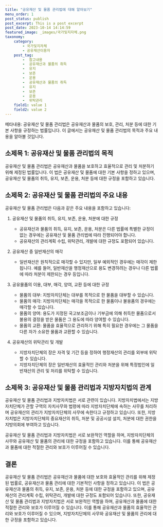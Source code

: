 ```yaml
---
title: "공유재산 및 물품 관리법에 대해 알아보기"
menu_order: 1
post_status: publish
post_excerpt: This is a post excerpt
post_date: 2023-10-14 14:14:59
featured_image: _images/국가및지자체.png
taxonomy:
    category:
        - 국가및지자체
        - 공유재산이용자
    post_tag:
        -  참고내용
        -  공유재산과 물품의 취득
        -  유지
        -  보존
        -  운용
        -  공유재산과 물품의 취득
        -  유지
        -  보존
        -  운용
        -  위탁관리
    field1: value 1
    field2: value 2
---
```



메타내용: 공유재산 및 물품 관리법은 공유재산과 물품의 보호, 관리, 처분 등에 대한 기본 사항을 규정하는 법률입니다. 이 글에서는 공유재산 및 물품 관리법의 목적과 주요 내용을 알아볼 것입니다.

## 소제목 1: 공유재산 및 물품 관리법의 목적

공유재산 및 물품 관리법은 공유재산과 물품을 보호하고 효율적으로 관리 및 처분하기 위해 제정된 법률입니다. 이 법은 공유재산 및 물품에 대한 기본 사항을 정하고 있으며, 공유재산 및 물품의 취득, 유지, 보존, 운용, 처분 등에 대한 규정을 포함하고 있습니다.

## 소제목 2: 공유재산 및 물품 관리법의 주요 내용

공유재산 및 물품 관리법은 다음과 같은 주요 내용을 포함하고 있습니다:

1. 공유재산 및 물품의 취득, 유지, 보존, 운용, 처분에 대한 규정
   - 공유재산과 물품의 취득, 유지, 보존, 운용, 처분은 다른 법률에 특별한 규정이 없는 경우에는 공유재산 및 물품 관리법에 따라 진행되어야 합니다.
   - 공유재산의 관리계획 수립, 위탁관리, 개발에 대한 규정도 포함되어 있습니다.

2. 공유재산 중 일반재산의 매각
   - 일반재산은 원칙적으로 매각할 수 있지만, 일부 예외적인 경우에는 매각이 제한됩니다. 예를 들어, 일반재산을 행정재산으로 용도 변경하려는 경우나 다른 법률에 따라 처분이 제한되는 경우 등입니다.

3. 공유물품의 이용, 대부, 매각, 양여, 교환 등에 대한 규정
   - 물품의 대부: 지방자치단체는 대부를 목적으로 한 물품을 대부할 수 있습니다.
   - 물품의 매각: 지방자치단체는 매각을 목적으로 한 물품이나 불용품의 경우에는 매각할 수 있습니다.
   - 물품의 양여: 용도가 지정된 국고보조금이나 기부금에 의해 취득한 물품으로서 불용의 결정을 받은 물품은 그 용도에 따라 양여할 수 있습니다.
   - 물품의 교환: 물품을 효율적으로 관리하기 위해 특히 필요한 경우에는 그 물품을 다른 자가 소유한 물품과 교환할 수 있습니다.

4. 공유재산의 위탁관리 및 개발
   - 지방자치단체의 장은 자격 및 기간 등을 정하여 행정재산의 관리를 외부에 위탁할 수 있습니다.
   - 지방자치단체의 장은 일반재산의 효율적인 관리와 처분을 위해 특정법인에 일반재산의 관리 및 처리를 위탁할 수 있습니다.

## 소제목 3: 공유재산 및 물품 관리법과 지방자치법의 관계

공유재산 및 물품 관리법과 지방자치법은 서로 관련이 있습니다. 지방자치법에서는 지방자치단체가 관할 구역의 자치사무와 법령에 따라 지방자치단체에 속하는 사무를 처리하며 공유재산의 관리가 지방자치단체의 사무에 속한다고 규정하고 있습니다. 또한, 지방자치법은 지방자치단체의 중요재산의 취득, 처분 및 공공시설 설치, 처분에 대한 권한을 지방의회에 부여하고 있습니다.

공유재산 및 물품 관리법과 지방자치법은 서로 보완적인 역할을 하며, 지방자치단체의 사무와 공유재산 및 물품의 관리에 대한 규정을 포함하고 있습니다. 이를 통해 공유재산과 물품에 대한 적절한 관리와 보호가 이루어질 수 있습니다.

## 결론

공유재산 및 물품 관리법은 공유재산과 물품에 대한 보호와 효율적인 관리를 위해 제정된 법률로, 공유재산과 물품 관리에 대한 기본적인 사항을 정하고 있습니다. 이 법은 공유재산과 물품의 취득, 유지, 보존, 운용, 처분 등에 대한 규정을 포함하고 있으며, 공유재산의 관리계획 수립, 위탁관리, 개발에 대한 규정도 포함되어 있습니다. 또한, 공유재산 및 물품 관리법과 지방자치법은 서로 보완적인 역할을 하며, 공유재산과 물품에 대한 적절한 관리와 보호가 이루어질 수 있습니다. 이를 통해 공유재산과 물품의 효율적인 관리와 보호가 이루어질 수 있으며, 지방자치단체의 사무와 공유재산 및 물품의 관리에 대한 규정을 포함하고 있습니다.


